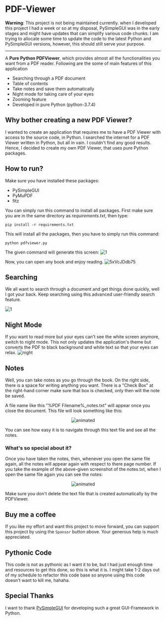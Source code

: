 # PDF-Viewer
**Warning**: This project is not being maintained currently. when I developed this project I had a week or so at my disposal, PySimpleGUI was in the early stages and might have updates that can simplify various code chunks. I am trying to allocate some time to update the code to the latest Python and PySimpleGUI versions, however, this should still serve your purpose.
<hr style="hieght: 0.05em">
A <b>Pure Python PDFViewer</b>, which provides almost all the functionalities you want from a PDF reader. Following are the some of main features of this application

- Searching through a PDF document
- Table of contents
- Take notes and save them automatically
- Night mode for taking care of your eyes
- Zooming feature
- Developed in pure Python (python-3.7.4)

## Why bother creating a new PDF Viewer?
I wanted to create an application that requires me to have a PDF Viewer with access to the source code, in Python. I searched the internet for a PDF Viewer written in Python, but all in vain. I couldn't find any good results.
Hence, I decided to create my own PDF Viewer, that uses pure Python packages.

## How to run?
Make sure you have installed these packages:

- PySimpleGUI
- PyMuPDF
- fitz

You can simply run this command to install all packages. First make sure you are in the same directory as *requirements.txt*, then type:

`pip install -r requirements.txt`

This will install all the packages, then you have to simply run this command:

`python pdfviewer.py`

The given command will generate this screen:
![1](https://user-images.githubusercontent.com/49767636/101292187-c08cbf80-382f-11eb-9f8b-65e32dab0a48.jpg)

Now, you can open any book and enjoy reading.
![5xVcJDdb75](https://user-images.githubusercontent.com/49767636/101292582-3abe4380-3832-11eb-86e5-0f85c80c4c72.gif)

## Searching
We all want to search through a document and get things done quickly, well I got your back. Keep searching using this advanced user-friendly search feature.

![1](https://user-images.githubusercontent.com/49767636/101292458-5ffe8200-3831-11eb-8873-71056c39d2e0.gif)

## Night Mode
If you want to read more but your eyes can't see the white screen anymore, switch to night mode. This not only updates the application's theme  but converts the PDF to black background and white text so that your eyes can relax.
![night](https://user-images.githubusercontent.com/49767636/101292512-b966b100-3831-11eb-8ed5-8ab291b6b645.jpg)

## Notes
Well, you can take notes as you go through the book. On the right side, there is a space for writing anything you want. There is a "Check Box" at the right-hand corner make sure that box is checked, only then will the note be saved.

A file name like this "%PDF Filename%_notes.txt" will appear once you close the document. This file will look something like this:
<p align="center">
  <img src="https://user-images.githubusercontent.com/49767636/101292682-e10a4900-3832-11eb-9b54-c63708c7c1d6.jpg" alt="animated" />
</p>

You can see how easy it is to navigate through this text file and see all the notes.

### What's so special about it?
Once you have taken the notes, then, whenever you open the same file again, all the notes will appear again with respect to there page number. If you take the example of the above-given screenshot of the notes.txt, when I open the same file again you can see the notes:
<p align="center">
  <img src="https://user-images.githubusercontent.com/49767636/101292715-0d25ca00-3833-11eb-815c-1d4f73cd271f.jpg" alt="animated" />
</p>

Make sure you don't delete the text file that is created automatically by the PDFViewer.

## Buy me a coffee
If you like my effort and want this project to move forward, you can support this project by using the `Sponsor` button above. Your generous help is much appreciated.

## Pythonic Code
This code is not as pythonic as I want it to be, but I had just enough time and resources to get this done, so this is what it is. I might take 1-2 days out of my schedule to refactor this code base so anyone using this code doesn't want to kill me, hahaha.

## Special Thanks
I want to thank [PySimpleGUI](https://github.com/PySimpleGUI/PySimpleGUI) for developing such a great GUI-Framework in Python.

